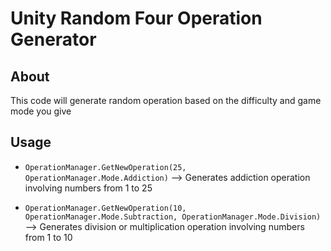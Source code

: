 # Unity Random Four Operation Generator
## About
This code will generate random operation based on the difficulty and game mode you give
## Usage

* ```OperationManager.GetNewOperation(25, OperationManager.Mode.Addiction)``` --> Generates addiction operation involving numbers from 1 to 25

* ```OperationManager.GetNewOperation(10, OperationManager.Mode.Subtraction, OperationManager.Mode.Division)``` --> Generates division or multiplication operation involving numbers from 1 to 10
